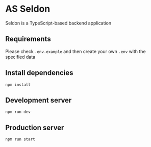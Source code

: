 # AS Seldon
Seldon is a TypeScript-based backend application

## Requirements
Please check `.env.example` and then create your own `.env` with the specified data

## Install dependencies
`npm install`

## Development server
`npm run dev`

## Production server
`npm run start`
